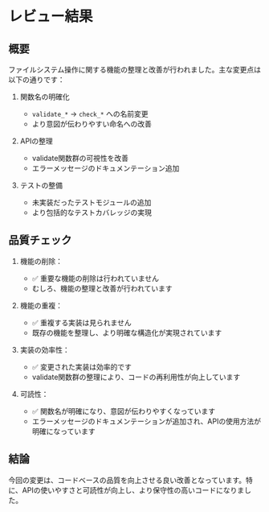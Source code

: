 # レビュー結果

## 概要
ファイルシステム操作に関する機能の整理と改善が行われました。主な変更点は以下の通りです：

1. 関数名の明確化
   - `validate_*` -> `check_*` への名前変更
   - より意図が伝わりやすい命名への改善

2. APIの整理
   - validate関数群の可視性を改善
   - エラーメッセージのドキュメンテーション追加

3. テストの整備
   - 未実装だったテストモジュールの追加
   - より包括的なテストカバレッジの実現

## 品質チェック

1. 機能の削除：
   - ✅ 重要な機能の削除は行われていません
   - むしろ、機能の整理と改善が行われています

2. 機能の重複：
   - ✅ 重複する実装は見られません
   - 既存の機能を整理し、より明確な構造化が実現されています

3. 実装の効率性：
   - ✅ 変更された実装は効率的です
   - validate関数群の整理により、コードの再利用性が向上しています

4. 可読性：
   - ✅ 関数名が明確になり、意図が伝わりやすくなっています
   - エラーメッセージのドキュメンテーションが追加され、APIの使用方法が明確になっています

## 結論
今回の変更は、コードベースの品質を向上させる良い改善となっています。特に、APIの使いやすさと可読性が向上し、より保守性の高いコードになりました。 